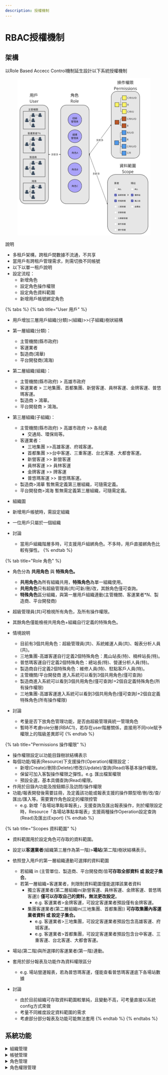 ```yaml
---
description: 授權機制
---
```


# RBAC授權機制

## 架構

以Role Based Accecc Control機制延生設計以下系統授權機制

<figure><img src=".gitbook/assets/image.png" alt=""><figcaption></figcaption></figure>

說明

* 多租戶架構，跨租戶間數據不流通，不共享
* 當用戶有跨租戶管理需求，則需切換不同帳號
* 以下以單一租戶說明
* 設定流程：
  * 新增角色
  * 設定角色操作權限
  * 設定角色資料範圍
  * 新增用戶帳號綁定角色



{% tabs %}
{% tab title="User 用戶" %}
* 用戶增加三層用戶組織(分類)>(組織)>>(子組織)樹狀結構
* 第一層組織(分類)：
  * 主管機關(縣市政府)
  * 客運業者
  * 製造商(鴻華)
  * 平台開發商(鴻海)
* 第二層組織(組織)：
  * 主管機關(縣市政府) > 高雄市政府
  * 客運業者 > 三地集團、首都集團、新營客運、員林客運、金牌客運、普悠瑪客運。
  * 製造商 > 鴻華。
  * 平台開發商 > 鴻海。
* 第三層組織(子組織)：
  * 主管機關(縣市政府) > 高雄市政府 >> 各局處
    * 交通局、環保局等。
  * 客運業者：
    * 三地集團 >>高雄客運、府城客運。
    * 首都集團 >>台中客運、三重客運、台北客運、大都會客運。
    * 新營客運 >> 新營客運
    * 員林客運 >> 員林客運
    * 金牌客運 >> 牌客運
    * 普悠瑪客運 >>  普悠瑪客運。
  * 製造商>鴻華 暫無需定義第三層組織，可隨需定義。
  * 平台開發商>鴻海 暫無需定義第三層組織，可隨需定義。
* 組織圖



* 新增用戶帳號時，需設定組織
* 一位用戶只屬於一個組織



* 討論
  * 當用戶組織階層多時，可支援用戶組綁角色。不多時，用戶直接綁角色比較有彈性。
{% endtab %}

{% tab title="Role 角色" %}
* 角色分為 **共用角色** 與 **特殊角色。**
  * **共用角色**為所有組織共用，**特殊角色**為單一組織使用。
  * **共用角色**只有超級管理員(共)可新/刪/改，其餘角色僅可查詢。
  * **特殊角色**區分組織，與第一層用戶組織連動(主管機關、客運業者\*N、製造商、平台開發商)
* 超級管理員(共)可檢視所有角色，及所有操作權限。
* 其餘角色僅能檢視共用角色+組織自行定義的特殊角色。
* 情境說明
  * 目前有3個共用角色：超級管理員(共)、系統維運人員(共)、報表分析人員(共)。
  * 三地集團-高雄客運自行定義2個特殊角色：鳳山站長(特)、楠梓站長(特)。
  * 普悠瑪客運自行定義2個特殊角色：總站長(特)、營運分析人員(特)。
  * 製造商自行定義2個特殊角色：維修人員(特)、駐點客戶人員(特)。
  * 主管機關/平台開發商 進入系統可以看到3個共用角色(僅可查詢)
  * 製造商進入系統可以看到3個共用角色(僅可查詢)+2個自定義特殊角色(所有操作權限)
  * 三地集團-高雄客運進入系統可以看到3個共用角色(僅可查詢)+2個自定義特殊角色(所有操作權限)



* 討論
  * 考量是否下放角色管理功能，是否由超級管理員統一管理角色
  * 暫時不考慮role分層(RBAC1)，若存在user階層關係，直接用不同role賦予權限上的階級差異即可
{% endtab %}

{% tab title="Permissions 操作權限" %}
* 操作權限設定以功能目錄樹狀結構表示
* 每個功能/報表(Resource)下支援操作(Operation)權限設定：
  * 新增(Create)/刪除(Delete)/修改(Update)/查詢(Read)等基本操作權限。
  * 保留可加入客製操作權限之彈性。e.g. 匯出檔案權限
  * 預設全選，基本具備查詢(Read)權限。
* 作用於目錄內功能及按鈕顯示及訪問/操作權限
* 功能/報表開發後需要註冊，及定義該功能或報表支援的操作類型增/刪/改/查/匯出/匯入等。需要實作角色設定的權限控管
  * e.g. 新增「各場站準點率報表」，支援查詢及匯出報表操作，則於權限設定時，Resource「各場站準點率報表」支援兩種操作Operation設定查詢(Read)及匯出(Export)
{% endtab %}

{% tab title="Scopes 資料範圍" %}
* 資料範圍用於設定角色可存取的資料範圍。
* 設定以**客運業者**(組織第三層作為第一階)>**場站**(第二階)樹狀結構表示。
* 依照登入用戶的第一層組織連動可選擇的資料範圍
  * 若組織 in (主管單位、製造商、平台開發商)皆**可存取全部資料 或 設定子集合**。
  * 若第一層組織=客運業者，則限制資料範圍僅能選擇該業者資料
    * 獨立客運業者(第二層組織in(新營客運、員林客運、金牌客運、普悠瑪客運)) **僅可以存取自己的資料，無法更改設定**。
      * e.g. 客運業者>金牌客運，可設定客運業者預設僅有金牌客運。
    * 集團客運業者(第二層組織in(三地集團、首都集團)) **可存取集團內客運業者資料  或 設定子集合。**
      * e.g. 客運業者>三地集團，可設定客運業者預設包含高雄客運、府城客運。
      * e.g. 客運業者>首都集團，可設定客運業者預設包含台中客運、三重客運、台北客運、大都會客運。
* 場站(第二階)與所選擇的客運業者(第一階)連動。
* 套用於部分報表及功能作為資料權限區分
  * e.g. 場站營運報表，若為普悠瑪客運，僅能查看普悠瑪客運底下各場站數據



* 討論
  * 由於目前組織可存取資料範圍較單純，且變動不高，可考量直接以系統config方式來做
  * 考量不同維度設定資料範圍的需求
  * 考慮部分部分報表及功能可能無法套用
{% endtab %}
{% endtabs %}





## 系統功能



<details>

<summary>組織管理</summary>



</details>

<details>

<summary>帳號管理</summary>



</details>

<details>

<summary>角色管理</summary>



</details>

<details>

<summary>角色權限管理</summary>



</details>


